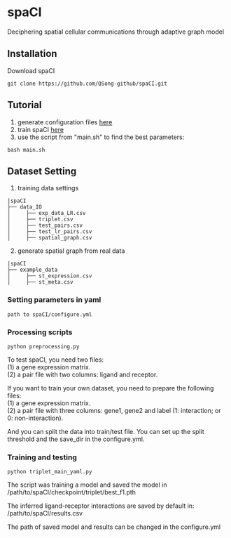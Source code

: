 # spaCI
Deciphering spatial cellular communications through adaptive graph model

## Installation
Download spaCI
```
git clone https://github.com/QSong-github/spaCI.git
```

## Tutorial
1. generate configuration files [here](https://github.com/tonyyang1995/spaCI/blob/main/tutorial_conf.ipynb)
2. train spaCI [here](https://github.com/tonyyang1995/spaCI/blob/main/tutorial_train.ipynb)
3. use the script from "main.sh" to find the best parameters:
```
bash main.sh
```

## Dataset Setting
1. training data settings
```
|spaCI
├── data_IO
│     ├── exp_data_LR.csv
│     ├── triplet.csv
│     ├── test_pairs.csv
│     ├── test_lr_pairs.csv
│     ├── spatial_graph.csv
```

2. generate spatial graph from real data
```
|spaCI
├── example_data
│     ├── st_expression.csv
│     ├── st_meta.csv
```

### Setting parameters in yaml
```
path to spaCI/configure.yml
```

### Processing scripts
```
python preprocessing.py
```
To test spaCI, you need two files:     
(1) a gene expression matrix.  
(2) a pair file with two columns: ligand and receptor.   

If you want to train your own dataset, you need to prepare the following files:      
(1) a gene expression matrix.     
(2) a pair file with three columns: gene1, gene2 and label (1: interaction; or 0: non-interaction).

And you can split the data into train/test file.
You can set up the split threshold and the save_dir in the configure.yml. 

### Training and testing
```
python triplet_main_yaml.py
```
The script was training a model and saved the model in /path/to/spaCI/checkpoint/triplet/best_f1.pth

The inferred ligand-receptor interactions are saved by default in:
/path/to/spaCI/results.csv 

The path of saved model and results can be changed in the configure.yml


